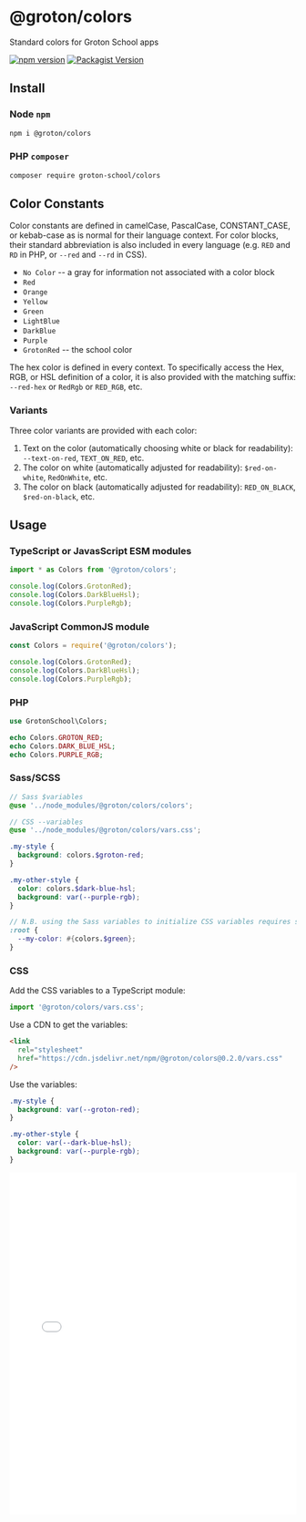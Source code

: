 # @groton/colors

Standard colors for Groton School apps

[![npm version](https://badge.fury.io/js/@groton%2Fcolors.svg)](https://badge.fury.io/js/@groton%2Fcolors)
[![Packagist Version](https://img.shields.io/packagist/v/groton-school/colors.svg)](https://packagist.org/packages/groton-school/colors)

## Install

### Node `npm`

```sh
npm i @groton/colors
```

### PHP `composer`

```sh
composer require groton-school/colors
```

## Color Constants

Color constants are defined in camelCase, PascalCase, CONSTANT_CASE, or kebab-case as is normal for their language context. For color blocks, their standard abbreviation is also included in every language (e.g. `RED` and `RD` in PHP, or `--red` and `--rd` in CSS).

- `No Color` -- a gray for information not associated with a color block
- `Red`
- `Orange`
- `Yellow`
- `Green`
- `LightBlue`
- `DarkBlue`
- `Purple`
- `GrotonRed` -- the school color

The hex color is defined in every context. To specifically access the Hex, RGB, or HSL definition of a color, it is also provided with the matching suffix: `--red-hex` or `RedRgb` or `RED_RGB`, etc.

### Variants

Three color variants are provided with each color:

1. Text on the color (automatically choosing white or black for readability): `--text-on-red`, `TEXT_ON_RED`, etc.
2. The color on white (automatically adjusted for readability): `$red-on-white`, `RedOnWhite`, etc.
3. The color on black (automatically adjusted for readability): `RED_ON_BLACK`, `$red-on-black`, etc.

## Usage

### TypeScript or JavasScript ESM modules

```ts
import * as Colors from '@groton/colors';

console.log(Colors.GrotonRed);
console.log(Colors.DarkBlueHsl);
console.log(Colors.PurpleRgb);
```

### JavaScript CommonJS module

```js
const Colors = require('@groton/colors');

console.log(Colors.GrotonRed);
console.log(Colors.DarkBlueHsl);
console.log(Colors.PurpleRgb);
```

### PHP

```php
use GrotonSchool\Colors;

echo Colors.GROTON_RED;
echo Colors.DARK_BLUE_HSL;
echo Colors.PURPLE_RGB;
```

### Sass/SCSS

```scss
// Sass $variables
@use '../node_modules/@groton/colors/colors';

// CSS --variables
@use '../node_modules/@groton/colors/vars.css';

.my-style {
  background: colors.$groton-red;
}

.my-other-style {
  color: colors.$dark-blue-hsl;
  background: var(--purple-rgb);
}

// N.B. using the Sass variables to initialize CSS variables requires string interpolation
:root {
  --my-color: #{colors.$green};
}
```

### CSS

Add the CSS variables to a TypeScript module:

```ts
import '@groton/colors/vars.css';
```

Use a CDN to get the variables:

```html
<link
  rel="stylesheet"
  href="https://cdn.jsdelivr.net/npm/@groton/colors@0.2.0/vars.css"
/>
```

Use the variables:

```css
.my-style {
  background: var(--groton-red);
}

.my-other-style {
  color: var(--dark-blue-hsl);
  background: var(--purple-rgb);
}
```

<iframe src="./preview.html" style="border: 0; height: 600px; width: 100%"></iframe>
